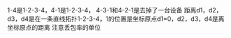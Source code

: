 1-4是1-2-3-4，4-1是1-2-3-4，
4-3-1和4-2-1是去掉了一台设备
距离d1，d2，d3，d4是在一条直线拓扑1-2-3-4，1的位置是坐标原点d1=0，d2，d3，d4是离坐标原点的距离
注意丢包率的单位